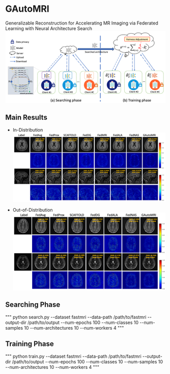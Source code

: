 # GAutoMRI

Generalizable Reconstruction for Accelerating MR Imaging via Federated Learning with Neural Architecture Search
![image](/assets/GAutoMRI.png)

## Main Results

- In-Distribution
![image](/assets/In-Distribution.png)

- Out-of-Distribution
![image](/assets/Out-of-Distribution.png)

## Searching Phase

"""
python search.py --dataset fastmri --data-path /path/to/fastmri --output-dir /path/to/output --num-epochs 100 --num-classes 10 --num-samples 10 --num-architectures 10 --num-workers 4
"""

## Training Phase

"""
python train.py --dataset fastmri --data-path /path/to/fastmri --output-dir /path/to/output --num-epochs 100 --num-classes 10 --num-samples 10 --num-architectures 10 --num-workers 4
"""
